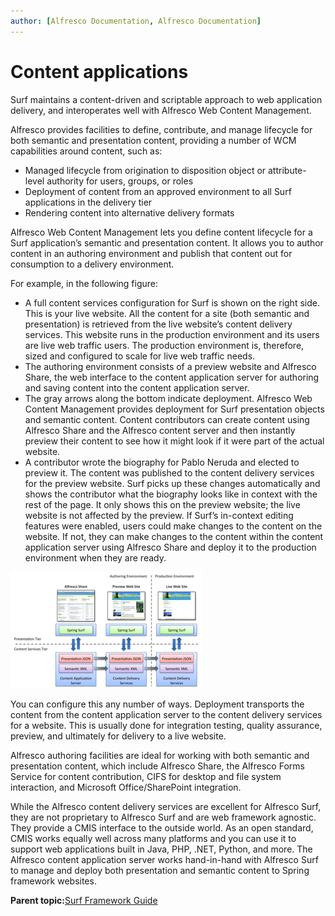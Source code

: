 ```yaml
---
author: [Alfresco Documentation, Alfresco Documentation]
---
```


# Content applications

Surf maintains a content-driven and scriptable approach to web application delivery, and interoperates well with Alfresco Web Content Management.

Alfresco provides facilities to define, contribute, and manage lifecycle for both semantic and presentation content, providing a number of WCM capabilities around content, such as:

-   Managed lifecycle from origination to disposition object or attribute-level authority for users, groups, or roles
-   Deployment of content from an approved environment to all Surf applications in the delivery tier
-   Rendering content into alternative delivery formats

Alfresco Web Content Management lets you define content lifecycle for a Surf application’s semantic and presentation content. It allows you to author content in an authoring environment and publish that content out for consumption to a delivery environment.

For example, in the following figure:

-   A full content services configuration for Surf is shown on the right side. This is your live website. All the content for a site \(both semantic and presentation\) is retrieved from the live website’s content delivery services. This website runs in the production environment and its users are live web traffic users. The production environment is, therefore, sized and configured to scale for live web traffic needs.
-   The authoring environment consists of a preview website and Alfresco Share, the web interface to the content application server for authoring and saving content into the content application server.
-   The gray arrows along the bottom indicate deployment. Alfresco Web Content Management provides deployment for Surf presentation objects and semantic content. Content contributors can create content using Alfresco Share and the Alfresco content server and then instantly preview their content to see how it might look if it were part of the actual website.
-   A contributor wrote the biography for Pablo Neruda and elected to preview it. The content was published to the content delivery services for the preview website. Surf picks up these changes automatically and shows the contributor what the biography looks like in context with the rest of the page. It only shows this on the preview website; the live website is not affected by the preview. If Surf’s in-context editing features were enabled, users could make changes to the content on the website. If not, they can make changes to the content within the content application server using Alfresco Share and deploy it to the production environment when they are ready.

![](../images/12-3.png)

You can configure this any number of ways. Deployment transports the content from the content application server to the content delivery services for a website. This is usually done for integration testing, quality assurance, preview, and ultimately for delivery to a live website.

Alfresco authoring facilities are ideal for working with both semantic and presentation content, which include Alfresco Share, the Alfresco Forms Service for content contribution, CIFS for desktop and file system interaction, and Microsoft Office/SharePoint integration.

While the Alfresco content delivery services are excellent for Alfresco Surf, they are not proprietary to Alfresco Surf and are web framework agnostic. They provide a CMIS interface to the outside world. As an open standard, CMIS works equally well across many platforms and you can use it to support web applications built in Java, PHP, .NET, Python, and more. The Alfresco content application server works hand-in-hand with Alfresco Surf to manage and deploy both presentation and semantic content to Spring framework websites.

**Parent topic:**[Surf Framework Guide](../concepts/surf-fwork-intro.md)


